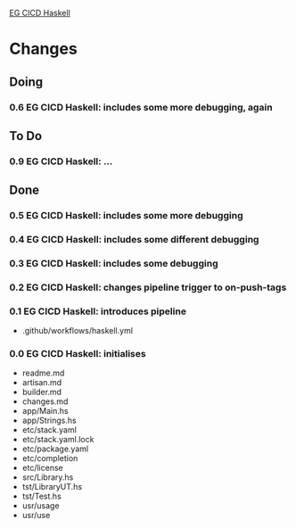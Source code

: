 [EG CICD Haskell](readMe.md)



# Changes


## Doing

### 0.6 EG CICD Haskell: includes some more debugging, again


## To Do

### 0.9 EG CICD Haskell: ...


## Done

### 0.5 EG CICD Haskell: includes some more debugging

### 0.4 EG CICD Haskell: includes some different debugging

### 0.3 EG CICD Haskell: includes some debugging

### 0.2 EG CICD Haskell: changes pipeline trigger to on-push-tags

### 0.1 EG CICD Haskell: introduces pipeline
* .github/workflows/haskell.yml

### 0.0 EG CICD Haskell: initialises
* readme.md
* artisan.md
* builder.md
* changes.md
* app/Main.hs
* app/Strings.hs
* etc/stack.yaml
* etc/stack.yaml.lock
* etc/package.yaml
* etc/completion
* etc/license
* src/Library.hs
* tst/LibraryUT.hs
* tst/Test.hs
* usr/usage
* usr/use
